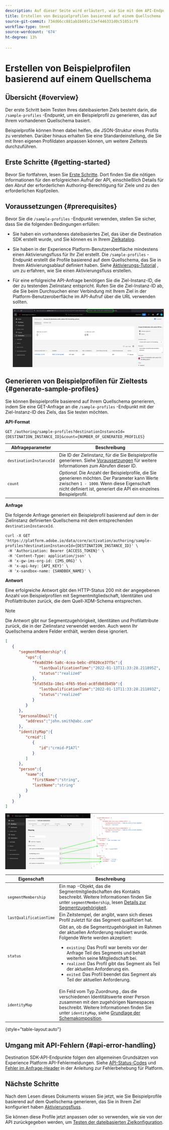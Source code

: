 ```yaml
---
description: Auf dieser Seite wird erläutert, wie Sie mit dem API-Endpunkt /sample-profiles von Destination SDK Beispielprofile generieren können, die auf einem Quellschema basieren. Sie können diese Beispielprofile verwenden, um Ihre dateibasierte Zielkonfiguration zu testen.
title: Erstellen von Beispielprofilen basierend auf einem Quellschema
source-git-commit: 734d66cc881ab1b691c13ef446331d0c51851cf9
workflow-type: tm+mt
source-wordcount: '674'
ht-degree: 13%

---
```



# Erstellen von Beispielprofilen basierend auf einem Quellschema

## Übersicht {#overview}

Der erste Schritt beim Testen Ihres dateibasierten Ziels besteht darin, die `/sample-profiles` -Endpunkt, um ein Beispielprofil zu generieren, das auf Ihrem vorhandenen Quellschema basiert.

Beispielprofile können Ihnen dabei helfen, die JSON-Struktur eines Profils zu verstehen. Darüber hinaus erhalten Sie eine Standardeinstellung, die Sie mit Ihren eigenen Profildaten anpassen können, um weitere Zieltests durchzuführen.

## Erste Schritte {#getting-started}

Bevor Sie fortfahren, lesen Sie [Erste Schritte](./getting-started.md). Dort finden Sie die nötigen Informationen für den erfolgreichen Aufruf der API, einschließlich Details für den Abruf der erforderlichen Authoring-Berechtigung für Ziele und zu den erforderlichen Kopfzeilen.

## Voraussetzungen {#prerequisites}

Bevor Sie die `/sample-profiles` -Endpunkt verwenden, stellen Sie sicher, dass Sie die folgenden Bedingungen erfüllen:

* Sie haben ein vorhandenes dateibasiertes Ziel, das über die Destination SDK erstellt wurde, und Sie können es in Ihrem [Zielkatalog](../ui/destinations-workspace.md).
* Sie haben in der Experience Platform-Benutzeroberfläche mindestens einen Aktivierungsfluss für Ihr Ziel erstellt. Die `/sample-profiles` -Endpunkt erstellt die Profile basierend auf dem Quellschema, das Sie in Ihrem Aktivierungsablauf definiert haben. Siehe [Aktivierungs-Tutorial](../ui/activate-batch-profile-destinations.md) , um zu erfahren, wie Sie einen Aktivierungsfluss erstellen.
* Für eine erfolgreiche API-Anfrage benötigen Sie die Ziel-Instanz-ID, die der zu testenden Zielinstanz entspricht. Rufen Sie die Ziel-Instanz-ID ab, die Sie beim Durchsuchen einer Verbindung mit Ihrem Ziel in der Platform-Benutzeroberfläche im API-Aufruf über die URL verwenden sollten.

   ![UI-Bild, das zeigt, wie die Ziel-Instanz-ID von der URL abgerufen wird.](assets/get-destination-instance-id.png)

## Generieren von Beispielprofilen für Zieltests {#generate-sample-profiles}

Sie können Beispielprofile basierend auf Ihrem Quellschema generieren, indem Sie eine GET-Anfrage an die `/sample-profiles` -Endpunkt mit der Ziel-Instanz-ID des Ziels, das Sie testen möchten.

**API-Format**

```http
GET /authoring/sample-profiles?destinationInstanceId={DESTINATION_INSTANCE_ID}&count={NUMBER_OF_GENERATED_PROFILES}
```

| Abfrageparameter | Beschreibung |
| -------- | ----------- |
| `destinationInstanceId` | Die ID der Zielinstanz, für die Sie Beispielprofile generieren. Siehe [Voraussetzungen](#prerequisites) für weitere Informationen zum Abrufen dieser ID. |
| `count` | *Optional*. Die Anzahl der Beispielprofile, die Sie generieren möchten. Der Parameter kann Werte zwischen `1 - 1000`. Wenn diese Eigenschaft nicht definiert ist, generiert die API ein einzelnes Beispielprofil. |

**Anfrage**

Die folgende Anfrage generiert ein Beispielprofil basierend auf dem in der Zielinstanz definierten Quellschema mit dem entsprechenden `destinationInstanceId`.

```shell
curl -X GET 'https://platform.adobe.io/data/core/activation/authoring/sample-profiles?destinationInstanceId={DESTINATION_INSTANCE_ID}' \
 -H 'Authorization: Bearer {ACCESS_TOKEN}' \
 -H 'Content-Type: application/json' \
 -H 'x-gw-ims-org-id: {IMS_ORG}' \
 -H 'x-api-key: {API_KEY}' \
 -H 'x-sandbox-name: {SANDBOX_NAME}' \
```

**Antwort**

Eine erfolgreiche Antwort gibt den HTTP-Status 200 mit der angegebenen Anzahl von Beispielprofilen mit Segmentmitgliedschaft, Identitäten und Profilattributen zurück, die dem Quell-XDM-Schema entsprechen.

>[!NOTE]
>
> Die Antwort gibt nur Segmentzugehörigkeit, Identitäten und Profilattribute zurück, die in der Zielinstanz verwendet werden. Auch wenn Ihr Quellschema andere Felder enthält, werden diese ignoriert.

```json
[
   {
      "segmentMembership":{
         "ups":{
            "fea8d394-5a8c-4cea-bebc-df020ce37f5c":{
               "lastQualificationTime":"2022-01-13T11:33:28.211895Z",
               "status":"realized"
            },
            "5fa55d3a-18e1-4f65-95ed-ac8fdb03b45b":{
               "lastQualificationTime":"2022-01-13T11:33:28.211893Z",
               "status":"realized"
            }
         }
      },
      "personalEmail":{
         "address":"john.smith@abc.com"
      },
      "identityMap":{
         "crmid":[
            {
               "id":"crmid-P1A7l"
            }
         ]
      },
      "person":{
         "name":{
            "firstName":"string",
            "lastName":"string"
         }
      }
   }
]
```

![Bild, das die Zuordnung von der Benutzeroberfläche zu den Feldern aus der API-Antwort anzeigt.](assets/sample-api-response-mapping.png)

| Eigenschaft | Beschreibung |
| -------- | ----------- |
| `segmentMembership` | Ein map -Objekt, das die Segmentmitgliedschaften des Kontakts beschreibt. Weitere Informationen finden Sie unter `segmentMembership`, lesen [Details zur Segmentzugehörigkeit](../../xdm/field-groups/profile/segmentation.md). |
| `lastQualificationTime` | Ein Zeitstempel, der angibt, wann sich dieses Profil zuletzt für das Segment qualifiziert hat. |
| `status` | Gibt an, ob die Segmentzugehörigkeit im Rahmen der aktuellen Anforderung realisiert wurde. Folgende Werte werden akzeptiert: <ul><li>`existing`: Das Profil war bereits vor der Anfrage Teil des Segments und behält weiterhin seine Mitgliedschaft bei.</li><li>`realized`: Das Profil gibt das Segment als Teil der aktuellen Anforderung ein.</li><li>`exited`: Das Profil beendet das Segment als Teil der aktuellen Anforderung.</li></ul> |
| `identityMap` | Ein Feld vom Typ Zuordnung , das die verschiedenen Identitätswerte einer Person zusammen mit den zugehörigen Namespaces beschreibt. Weitere Informationen finden Sie unter `identityMap`, siehe [Grundlage der Schemakomposition](../../xdm/schema/composition.md#identityMap). |

{style=&quot;table-layout:auto&quot;}

## Umgang mit API-Fehlern {#api-error-handling}

Destination SDK-API-Endpunkte folgen den allgemeinen Grundsätzen von Experience Platform API-Fehlermeldungen. Siehe [API-Status-Codes](../../landing/troubleshooting.md#api-status-codes) und [Fehler im Anfrage-Header](../../landing/troubleshooting.md#request-header-errors) in der Anleitung zur Fehlerbehebung für Platform.

## Nächste Schritte

Nach dem Lesen dieses Dokuments wissen Sie jetzt, wie Sie Beispielprofile basierend auf dem Quellschema generieren, das Sie in Ihrem Ziel konfiguriert haben [Aktivierungsfluss](../ui/activate-batch-profile-destinations.md).

Sie können diese Profile jetzt anpassen oder so verwenden, wie sie von der API zurückgegeben werden, um [Testen der dateibasierten Zielkonfiguration](file-based-destination-testing-api.md).